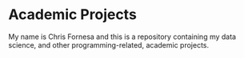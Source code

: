 # Academic Projects

My name is Chris Fornesa and this is a repository containing my data science, and other programming-related, academic projects.
